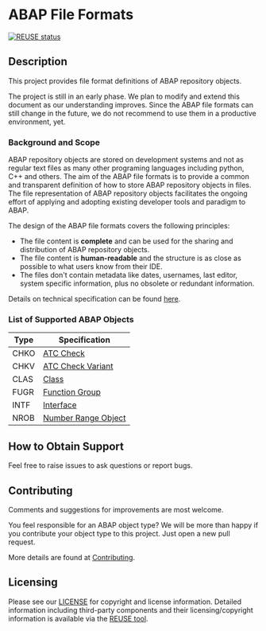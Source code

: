 # ABAP File Formats

[![REUSE status](https://api.reuse.software/badge/github.com/SAP/abap-file-formats)](https://api.reuse.software/info/github.com/SAP/abap-file-formats)

## Description

This project provides file format definitions of ABAP repository objects.

The project is still in an early phase. We plan to modify and extend this document as our understanding improves. Since the ABAP file formats can still change in the future, we do not recommend to use them in a productive environment, yet.

### Background and Scope

ABAP repository objects are stored on development systems and not as regular text files as many other programing languages including python, C++ and others.
The aim of the ABAP file formats is to provide a common and transparent definition of how to store ABAP repository objects in files.
The file representation of ABAP repository objects facilitates the ongoing effort of applying and adopting existing developer tools and paradigm to ABAP.

The design of the ABAP file formats covers the following principles:
* The file content is **complete** and can be used for the sharing and distribution of ABAP repository objects.
* The file content is **human-readable** and the structure is as close as possible to what users know from their IDE.
* The files don't contain metadata like dates, usernames, last editor, system specific information, plus no obsolete or redundant information.


Details on technical specification can be found [here](./doc/file_names.md).


### List of Supported ABAP Objects

| Type | Specification |
| ---  | --- |
| CHKO | [ATC Check](./file-formats/chko/format.md)|
| CHKV | [ATC Check Variant](./file-formats/chkv/format.md)|
| CLAS | [Class](./file-formats/clas/format.md) |
| FUGR | [Function Group](./file-formats/fugr/format.md) |
| INTF | [Interface](./file-formats/intf/format.md) |
| NROB | [Number Range Object](./file-formats/nrob/format.md) |

## How to Obtain Support

Feel free to raise issues to ask questions or report bugs.

## Contributing

Comments and suggestions for improvements are most welcome.

You feel responsible for an ABAP object type? We will be more than happy if you contribute your object type to this project. Just open a new pull request. 

More details are found at [Contributing](./CONTRIBUTING.md).

## Licensing

Please see our [LICENSE](LICENSE) for copyright and license information. Detailed information including third-party components and their licensing/copyright information is available via the [REUSE tool](https://api.reuse.software/info/github.com/SAP/abap-file-formats).
